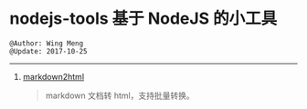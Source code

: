 # nodejs-tools 基于 NodeJS 的小工具
    @Author: Wing Meng
    @Update: 2017-10-25
---
1. [markdown2html](https://wingmeng.github.io/nodejs-tools/markdown2html/) 
    > markdown 文档转 html，支持批量转换。
